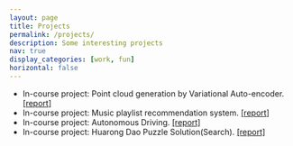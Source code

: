 ```yaml
---
layout: page
title: Projects
permalink: /projects/
description: Some interesting projects
nav: true
display_categories: [work, fun]
horizontal: false
---
```

<div class="projects grid">
  <ul>
    <li>In-course project: Point cloud generation by Variational Auto-encoder. <a href='../files/pointer_cloud.pdf'>[report]</a></li> 
    <li>In-course project: Music playlist recommendation system. <a href='../files/playlist_recommandation.pdf'>[report]</a></li>
    <li>In-course project: Autonomous Driving. <a href='../files/auto_drive.pdf'>[report]</a></li>
    <li>In-course project: Huarong Dao Puzzle Solution(Search). <a href='../files/huarongdao.pdf'>[report]</a></li>
  </ul>
<!-- 
  {% assign sorted_projects = site.projects | sort: "importance" %}
  {% for project in sorted_projects %}
  <div class="grid-item">
    {% if project.redirect %}
    <a href="{{ project.redirect }}" target="_blank">
    {% else %}
    <a href="{{ project.url | relative_url }}">
    {% endif %}
      <div class="card hoverable">
        {% if project.img %}
        <img src="{{ project.img | relative_url }}" alt="project thumbnail">
        {% endif %}
        <div class="card-body">
          <h2 class="card-title text-lowercase">{{ project.title }}</h2>
          <p class="card-text">{{ project.description }}</p>
          <div class="row ml-1 mr-1 p-0">
            {% if project.github %}
            <div class="github-icon">
              <div class="icon" data-toggle="tooltip" title="Code Repository">
                <a href="{{ project.github }}" target="_blank"><i class="fab fa-github gh-icon"></i></a>
              </div>
              {% if project.github_stars %}
              <span class="stars" data-toggle="tooltip" title="GitHub Stars">
                <i class="fas fa-star"></i>
                <span id="{{ project.github_stars }}-stars"></span>
              </span>
              {% endif %}
            </div>
            {% endif %}
          </div>
        </div>
      </div>
    </a>
  </div>
{% endfor %}
 -->

</div>
